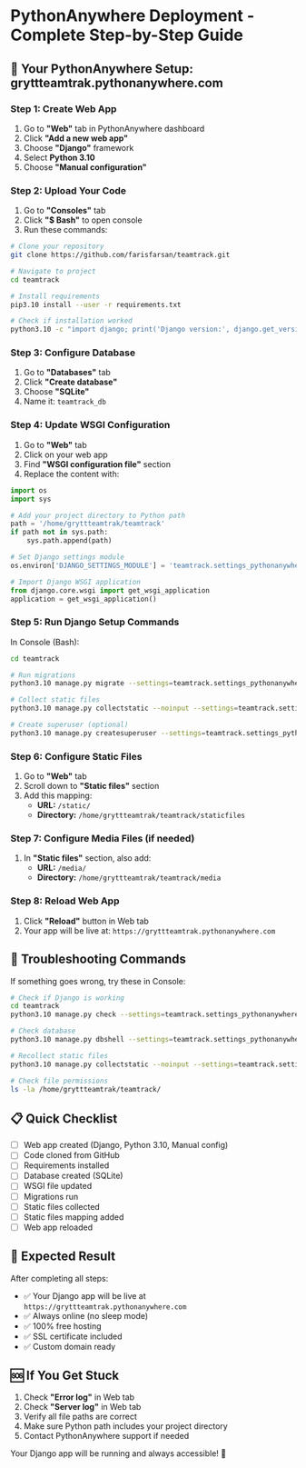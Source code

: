 # PythonAnywhere Deployment - Complete Step-by-Step Guide

## 🎯 Your PythonAnywhere Setup: gryttteamtrak.pythonanywhere.com

### Step 1: Create Web App
1. Go to **"Web"** tab in PythonAnywhere dashboard
2. Click **"Add a new web app"**
3. Choose **"Django"** framework
4. Select **Python 3.10**
5. Choose **"Manual configuration"**

### Step 2: Upload Your Code
1. Go to **"Consoles"** tab
2. Click **"$ Bash"** to open console
3. Run these commands:

```bash
# Clone your repository
git clone https://github.com/farisfarsan/teamtrack.git

# Navigate to project
cd teamtrack

# Install requirements
pip3.10 install --user -r requirements.txt

# Check if installation worked
python3.10 -c "import django; print('Django version:', django.get_version())"
```

### Step 3: Configure Database
1. Go to **"Databases"** tab
2. Click **"Create database"**
3. Choose **"SQLite"**
4. Name it: `teamtrack_db`

### Step 4: Update WSGI Configuration
1. Go to **"Web"** tab
2. Click on your web app
3. Find **"WSGI configuration file"** section
4. Replace the content with:

```python
import os
import sys

# Add your project directory to Python path
path = '/home/gryttteamtrak/teamtrack'
if path not in sys.path:
    sys.path.append(path)

# Set Django settings module
os.environ['DJANGO_SETTINGS_MODULE'] = 'teamtrack.settings_pythonanywhere'

# Import Django WSGI application
from django.core.wsgi import get_wsgi_application
application = get_wsgi_application()
```

### Step 5: Run Django Setup Commands
In Console (Bash):

```bash
cd teamtrack

# Run migrations
python3.10 manage.py migrate --settings=teamtrack.settings_pythonanywhere

# Collect static files
python3.10 manage.py collectstatic --noinput --settings=teamtrack.settings_pythonanywhere

# Create superuser (optional)
python3.10 manage.py createsuperuser --settings=teamtrack.settings_pythonanywhere
```

### Step 6: Configure Static Files
1. Go to **"Web"** tab
2. Scroll down to **"Static files"** section
3. Add this mapping:
   - **URL:** `/static/`
   - **Directory:** `/home/gryttteamtrak/teamtrack/staticfiles`

### Step 7: Configure Media Files (if needed)
1. In **"Static files"** section, also add:
   - **URL:** `/media/`
   - **Directory:** `/home/gryttteamtrak/teamtrack/media`

### Step 8: Reload Web App
1. Click **"Reload"** button in Web tab
2. Your app will be live at: `https://gryttteamtrak.pythonanywhere.com`

## 🔧 Troubleshooting Commands

If something goes wrong, try these in Console:

```bash
# Check if Django is working
cd teamtrack
python3.10 manage.py check --settings=teamtrack.settings_pythonanywhere

# Check database
python3.10 manage.py dbshell --settings=teamtrack.settings_pythonanywhere

# Recollect static files
python3.10 manage.py collectstatic --noinput --settings=teamtrack.settings_pythonanywhere

# Check file permissions
ls -la /home/gryttteamtrak/teamtrack/
```

## 📋 Quick Checklist

- [ ] Web app created (Django, Python 3.10, Manual config)
- [ ] Code cloned from GitHub
- [ ] Requirements installed
- [ ] Database created (SQLite)
- [ ] WSGI file updated
- [ ] Migrations run
- [ ] Static files collected
- [ ] Static files mapping added
- [ ] Web app reloaded

## 🎉 Expected Result

After completing all steps:
- ✅ Your Django app will be live at `https://gryttteamtrak.pythonanywhere.com`
- ✅ Always online (no sleep mode)
- ✅ 100% free hosting
- ✅ SSL certificate included
- ✅ Custom domain ready

## 🆘 If You Get Stuck

1. Check **"Error log"** in Web tab
2. Check **"Server log"** in Web tab
3. Verify all file paths are correct
4. Make sure Python path includes your project directory
5. Contact PythonAnywhere support if needed

Your Django app will be running and always accessible! 🚀
